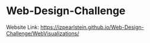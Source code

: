 # Web-Design-Challenge

Website Link: https://izpearlstein.github.io/Web-Design-Challenge/WebVisualizations/
